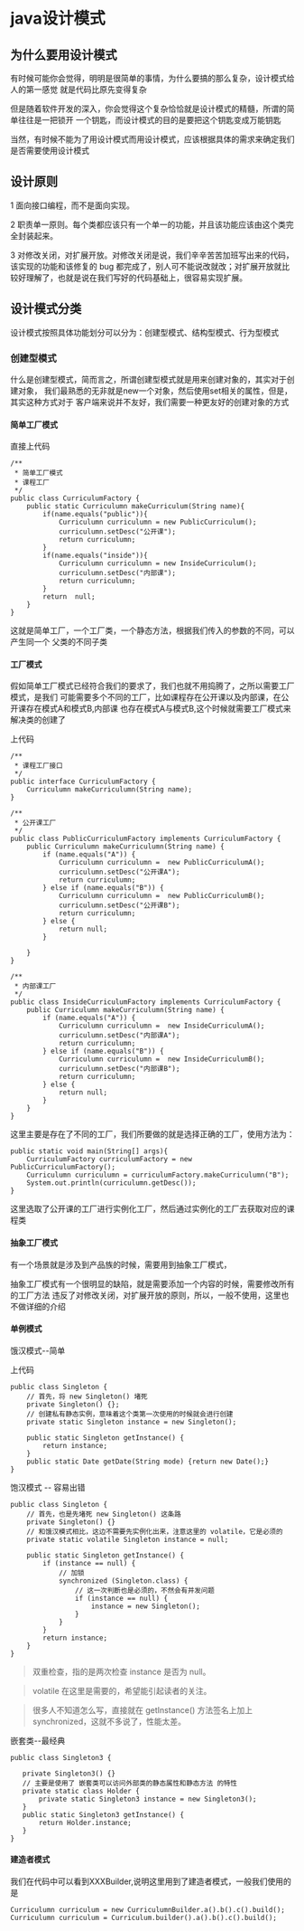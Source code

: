 # java设计模式

## 为什么要用设计模式
有时候可能你会觉得，明明是很简单的事情，为什么要搞的那么复杂，设计模式给人的第一感觉
就是代码比原先变得复杂

但是随着软件开发的深入，你会觉得这个复杂恰恰就是设计模式的精髓，所谓的简单往往是一把锁开
一个钥匙，而设计模式的目的是要把这个钥匙变成万能钥匙

当然，有时候不能为了用设计模式而用设计模式，应该根据具体的需求来确定我们是否需要使用设计模式

## 设计原则

1 面向接口编程，而不是面向实现。

2 职责单一原则。每个类都应该只有一个单一的功能，并且该功能应该由这个类完全封装起来。

3 对修改关闭，对扩展开放。对修改关闭是说，我们辛辛苦苦加班写出来的代码，该实现的功能和该修复的 bug 都完成了，别人可不能说改就改；对扩展开放就比较好理解了，也就是说在我们写好的代码基础上，很容易实现扩展。

## 设计模式分类

设计模式按照具体功能划分可以分为：创建型模式、结构型模式、行为型模式

### 创建型模式

什么是创建型模式，简而言之，所谓创建型模式就是用来创建对象的，其实对于创建对象，
我们最熟悉的无非就是new一个对象，然后使用set相关的属性，但是，其实这种方式对于
客户端来说并不友好，我们需要一种更友好的创建对象的方式


#### 简单工厂模式
直接上代码
```
/**
 * 简单工厂模式
 * 课程工厂
 */
public class CurriculumFactory {
    public static Curriculumn makeCurriculum(String name){
        if(name.equals("public")){
            Curriculumn curriculumn = new PublicCurriculum();
            curriculumn.setDesc("公开课");
            return curriculumn;
        }
        if(name.equals("inside")){
            Curriculumn curriculumn = new InsideCurriculum();
            curriculumn.setDesc("内部课");
            return curriculumn;
        }
        return  null;
    }
}
```


这就是简单工厂，一个工厂类，一个静态方法，根据我们传入的参数的不同，可以产生同一个
父类的不同子类


#### 工厂模式
假如简单工厂模式已经符合我们的要求了，我们也就不用捣腾了，之所以需要工厂模式，是我们
可能需要多个不同的工厂，比如课程存在公开课以及内部课，在公开课存在模式A和模式B,内部课
也存在模式A与模式B,这个时候就需要工厂模式来解决类的创建了

上代码
```
/**
 * 课程工厂接口
 */
public interface CurriculumFactory {
    Curriculumn makeCurriculumn(String name);
}

/**
 * 公开课工厂
 */
public class PublicCurriculumFactory implements CurriculumFactory {
    public Curriculumn makeCurriculumn(String name) {
        if (name.equals("A")) {
            Curriculumn curriculumn =  new PublicCurriculumA();
            curriculumn.setDesc("公开课A");
            return curriculumn;
        } else if (name.equals("B")) {
            Curriculumn curriculumn =  new PublicCurriculumB();
            curriculumn.setDesc("公开课B");
            return curriculumn;
        } else {
            return null;
        }

    }
}

/**
 * 内部课工厂
 */
public class InsideCurriculumFactory implements CurriculumFactory {
    public Curriculumn makeCurriculumn(String name) {
        if (name.equals("A")) {
            Curriculumn curriculumn =  new InsideCurriculumA();
            curriculumn.setDesc("内部课A");
            return curriculumn;
        } else if (name.equals("B")) {
            Curriculumn curriculumn =  new InsideCurriculumB();
            curriculumn.setDesc("内部课B");
            return curriculumn;
        } else {
            return null;
        }
    }
}

```

这里主要是存在了不同的工厂，我们所要做的就是选择正确的工厂，使用方法为：

```
public static void main(String[] args){
    CurriculumFactory curriculumFactory = new PublicCurriculumFactory();
    Curriculumn curriculumn = curriculumFactory.makeCurriculumn("B");
    System.out.println(curriculumn.getDesc());
}
```

这里选取了公开课的工厂进行实例化工厂，然后通过实例化的工厂去获取对应的课程类

#### 抽象工厂模式

有一个场景就是涉及到产品族的时候，需要用到抽象工厂模式，

抽象工厂模式有一个很明显的缺陷，就是需要添加一个内容的时候，需要修改所有的工厂方法
违反了对修改关闭，对扩展开放的原则，所以，一般不使用，这里也不做详细的介绍


#### 单例模式

饿汉模式--简单

上代码
```
public class Singleton {
    // 首先，将 new Singleton() 堵死
    private Singleton() {};
    // 创建私有静态实例，意味着这个类第一次使用的时候就会进行创建
    private static Singleton instance = new Singleton();

    public static Singleton getInstance() {
        return instance;
    }
    public static Date getDate(String mode) {return new Date();}
}
```

饱汉模式 -- 容易出错

```
public class Singleton {
    // 首先，也是先堵死 new Singleton() 这条路
    private Singleton() {}
    // 和饿汉模式相比，这边不需要先实例化出来，注意这里的 volatile，它是必须的
    private static volatile Singleton instance = null;

    public static Singleton getInstance() {
        if (instance == null) {
            // 加锁
            synchronized (Singleton.class) {
                // 这一次判断也是必须的，不然会有并发问题
                if (instance == null) {
                    instance = new Singleton();
                }
            }
        }
        return instance;
    }
}
```

>双重检查，指的是两次检查 instance 是否为 null。
 
 >volatile 在这里是需要的，希望能引起读者的关注。
 
 >很多人不知道怎么写，直接就在 getInstance() 方法签名上加上 synchronized，这就不多说了，性能太差。
 
 嵌套类--最经典
 
 ```
public class Singleton3 {

    private Singleton3() {}
    // 主要是使用了 嵌套类可以访问外部类的静态属性和静态方法 的特性
    private static class Holder {
        private static Singleton3 instance = new Singleton3();
    }
    public static Singleton3 getInstance() {
        return Holder.instance;
    }
}
```

#### 建造者模式

我们在代码中可以看到XXXBuilder,说明这里用到了建造者模式，一般我们使用的是

```
Curriculumn curriculum = new CurriculumnBuilder.a().b().c().build();
Curriculumn curriculum = Curriculum.builder().a().b().c().build();
```

 